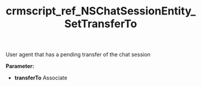 ﻿---
title: crmscript_ref_NSChatSessionEntity_SetTransferTo
description: NSChatSessionEntity.SetTransferTo(Associate transferTo)
intellisense: NSChatSessionEntity.SetTransferTo
keywords: NSChatSessionEntity, GetTransferTo
so.topic: reference
---

User agent that has a pending transfer of the chat session

**Parameter:** 
 - **transferTo** Associate

